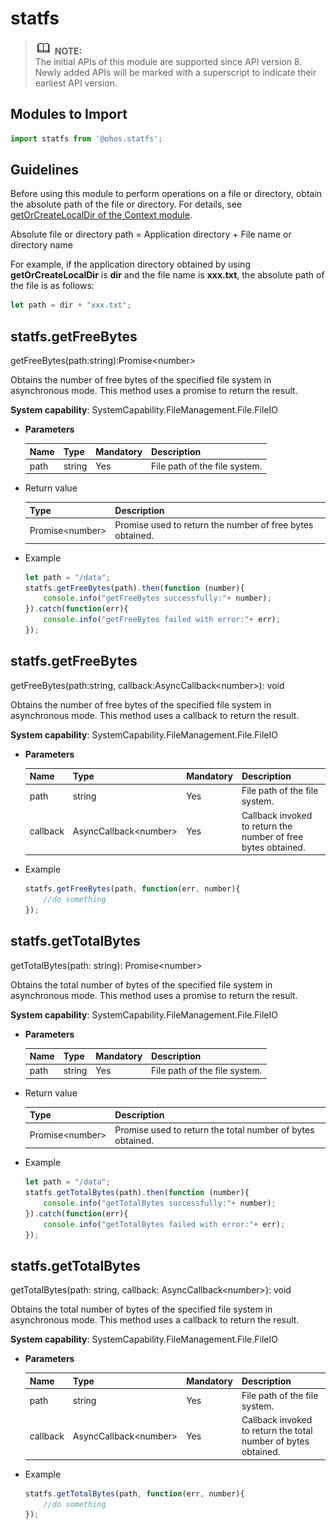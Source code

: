# statfs

> ![icon-note.gif](public_sys-resources/icon-note.gif) **NOTE:**<br/>
> The initial APIs of this module are supported since API version 8. Newly added APIs will be marked with a superscript to indicate their earliest API version.

## Modules to Import

```js
import statfs from '@ohos.statfs';
```

## Guidelines

Before using this module to perform operations on a file or directory, obtain the absolute path of the file or directory. For details, see [getOrCreateLocalDir of the Context module](js-apis-Context.md).

Absolute file or directory path = Application directory + File name or directory name

For example, if the application directory obtained by using **getOrCreateLocalDir** is **dir** and the file name is **xxx.txt**, the absolute path of the file is as follows:

```js
let path = dir + "xxx.txt";
```

## statfs.getFreeBytes

getFreeBytes(path:string):Promise&lt;number&gt;

Obtains the number of free bytes of the specified file system in asynchronous mode. This method uses a promise to return the result.

**System capability**: SystemCapability.FileManagement.File.FileIO

- **Parameters**

  | Name| Type  | Mandatory| Description                        |
  | ------ | ------ | ---- | ---------------------------- |
  | path   | string | Yes  | File path of the file system.|

- Return value

  | Type                 | Description          |
  | --------------------- | -------------- |
  | Promise&lt;number&gt; | Promise used to return the number of free bytes obtained.|

- Example

  ```js
  let path = "/data";
  statfs.getFreeBytes(path).then(function (number){
      console.info("getFreeBytes successfully:"+ number);
  }).catch(function(err){
      console.info("getFreeBytes failed with error:"+ err);
  });
  ```

## statfs.getFreeBytes

getFreeBytes(path:string, callback:AsyncCallback&lt;number&gt;): void

Obtains the number of free bytes of the specified file system in asynchronous mode. This method uses a callback to return the result.

**System capability**: SystemCapability.FileManagement.File.FileIO

- **Parameters**

  | Name  | Type                       | Mandatory| Description                        |
  | -------- | --------------------------- | ---- | ---------------------------- |
  | path     | string                      | Yes  | File path of the file system.|
  | callback | AsyncCallback&lt;number&gt; | Yes  | Callback invoked to return the number of free bytes obtained.|

- Example

  ```js
  statfs.getFreeBytes(path, function(err, number){
      //do something
  });
  ```

## statfs.getTotalBytes

getTotalBytes(path: string): Promise&lt;number&gt;

Obtains the total number of bytes of the specified file system in asynchronous mode. This method uses a promise to return the result.

**System capability**: SystemCapability.FileManagement.File.FileIO

- **Parameters**

  | Name| Type  | Mandatory| Description                        |
  | ---- | ------ | ---- | ---------------------------- |
  | path | string | Yes  | File path of the file system.|

- Return value

  | Type                 | Description        |
  | --------------------- | ------------ |
  | Promise&lt;number&gt; | Promise used to return the total number of bytes obtained.|

- Example

  ```js
  let path = "/data";
  statfs.getTotalBytes(path).then(function (number){
      console.info("getTotalBytes successfully:"+ number);
  }).catch(function(err){
      console.info("getTotalBytes failed with error:"+ err);
  });
  ```

## statfs.getTotalBytes

getTotalBytes(path: string, callback: AsyncCallback&lt;number&gt;): void

Obtains the total number of bytes of the specified file system in asynchronous mode. This method uses a callback to return the result.

**System capability**: SystemCapability.FileManagement.File.FileIO

- **Parameters**

  | Name  | Type                       | Mandatory| Description                        |
  | -------- | --------------------------- | ---- | ---------------------------- |
  | path     | string                      | Yes  | File path of the file system.|
  | callback | AsyncCallback&lt;number&gt; | Yes  | Callback invoked to return the total number of bytes obtained.  |

- Example

  ```js
  statfs.getTotalBytes(path, function(err, number){
      //do something
  });
  ```
